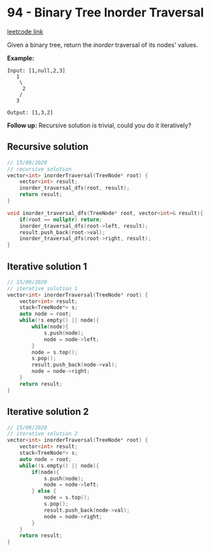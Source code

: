 # 94 - Binary Tree Inorder Traversal

[leetcode link](https://leetcode.com/problems/binary-tree-inorder-traversal/)

Given a binary tree, return the *inorder* traversal of its nodes' values.

**Example:**

```
Input: [1,null,2,3]
   1
    \
     2
    /
   3

Output: [1,3,2]
```

**Follow up:** Recursive solution is trivial, could you do it iteratively?

## Recursive solution

```cpp
// 15/09/2020
// recursive solution
vector<int> inorderTraversal(TreeNode* root) {
    vector<int> result;
    inorder_traversal_dfs(root, result);
    return result;
}

void inorder_traversal_dfs(TreeNode* root, vector<int>& result){
    if(root == nullptr) return;
    inorder_traversal_dfs(root->left, result);
    result.push_back(root->val);
    inorder_traversal_dfs(root->right, result);
}
```
## Iterative solution 1

```cpp
// 15/09/2020
// iterative solution 1
vector<int> inorderTraversal(TreeNode* root) {
    vector<int> result;
    stack<TreeNode*> s;
    auto node = root;
    while(!s.empty() || node){
        while(node){
            s.push(node);
            node = node->left;
        }
        node = s.top();
        s.pop();
        result.push_back(node->val);
        node = node->right;
    }
    return result;
}
```
## Iterative solution 2

```cpp
// 15/09/2020
// iterative solution 2
vector<int> inorderTraversal(TreeNode* root) {
    vector<int> result;
    stack<TreeNode*> s;
    auto node = root;
    while(!s.empty() || node){
        if(node){
            s.push(node);
            node = node->left;
        } else {
            node = s.top();
            s.pop();
            result.push_back(node->val);
            node = node->right;
        }
    }
    return result;
}
```
